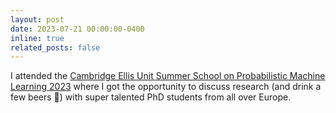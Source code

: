 ```yaml
---
layout: post
date: 2023-07-21 00:00:00-0400
inline: true
related_posts: false
---
```


I attended the [Cambridge Ellis Unit Summer School on Probabilistic Machine Learning 2023](https://www.ellis.eng.cam.ac.uk/cambridge-ellis-unit-summer-school-on-probabilistic-machine-learning-2023-a-success/) where I got the opportunity to discuss research (and drink a few beers :beers:) with super talented PhD students from all over Europe.